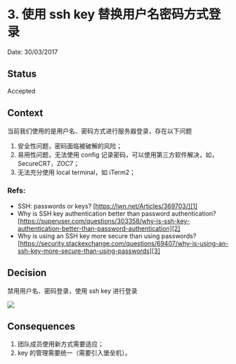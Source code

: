 # 3. 使用 ssh key 替换用户名密码方式登录

Date: 30/03/2017

## Status

Accepted

## Context

当前我们使用的是用户名、密码方式进行服务器登录，存在以下问题

1. 安全性问题，密码面临被破解的风险；
2. 易用性问题，无法使用 config 记录密码，可以使用第三方软件解决，如，SecureCRT，ZOC7；
3. 无法充分使用 local terminal，如 iTerm2；

### Refs:
* SSH: passwords or keys? [https://lwn.net/Articles/369703/][1]
* Why is SSH key authentication better than password authentication? [https://superuser.com/questions/303358/why-is-ssh-key-authentication-better-than-password-authentication][2]
* Why is using an SSH key more secure than using passwords? [https://security.stackexchange.com/questions/69407/why-is-using-an-ssh-key-more-secure-than-using-passwords][3]

## Decision

禁用用户名、密码登录，使用 ssh key 进行登录

![][image-1]

## Consequences

1. 团队成员使用新方式需要适应；
2. key 的管理需要统一（需要引入堡垒机）。

[1]:	https://lwn.net/Articles/369703/
[2]:	https://superuser.com/questions/303358/why-is-ssh-key-authentication-better-than-password-authentication
[3]:	https://security.stackexchange.com/questions/69407/why-is-using-an-ssh-key-more-secure-than-using-passwords

[image-1]:	files/hack-ssh-key.png